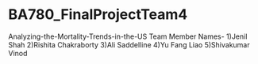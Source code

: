 # BA780_FinalProjectTeam4
Analyzing-the-Mortality-Trends-in-the-US
Team Member Names-
1)Jenil Shah
2)Rishita Chakraborty
3)Ali Saddelline
4)Yu Fang Liao
5)Shivakumar Vinod
